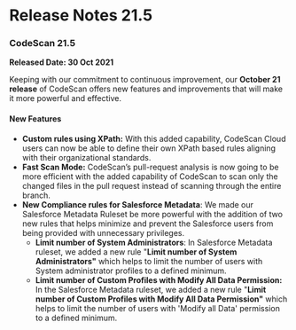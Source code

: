 # Release Notes 21.5

### CodeScan 21.5 <a href="#codescan-215" id="codescan-215"></a>

**Released Date: 30 Oct 2021**

Keeping with our commitment to continuous improvement, our **October 21 release** of CodeScan offers new features and improvements that will make it more powerful and effective.

#### New Features <a href="#new-features" id="new-features"></a>

* **Custom rules using XPath:** With this added capability, CodeScan Cloud users can now be able to define their own XPath based rules aligning with their organizational standards.
* **Fast Scan Mode:** CodeScan’s pull-request analysis is now going to be more efficient with the added capability of CodeScan to scan only the changed files in the pull request instead of scanning through the entire branch.
* **New Compliance rules for Salesforce Metadata**: We made our Salesforce Metadata Ruleset be more powerful with the addition of two new rules that helps minimize and prevent the Salesforce users from being provided with unnecessary privileges.&#x20;
  * **Limit number of System Administrators**: In Salesforce Metadata ruleset, we added a new rule "**Limit number of System Administrators"** which helps to limit the number of users with System administrator profiles to a defined minimum.&#x20;
  * **Limit number of Custom Profiles with Modify All Data Permission:** In the Salesforce Metadata ruleset, we added a new rule "**Limit number of Custom Profiles with Modify All Data Permission"** which helps to limit the number of users with 'Modify all Data' permission to a defined minimum.
